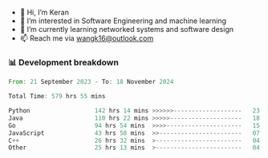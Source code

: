 - 👋 Hi, I’m Keran
- 👀 I’m interested in Software Engineering and machine learning
- 🌱 I’m currently learning networked systems and software design
- 📫 Reach me via wangk16@outlook.com


###  📊 Development breakdown
<!--START_SECTION:waka-->

```rust
From: 21 September 2023 - To: 18 November 2024

Total Time: 579 hrs 55 mins

Python                  142 hrs 14 mins >>>>>>-------------------   23.50 %
Java                    110 hrs 22 mins >>>>>--------------------   18.24 %
Go                      94 hrs 54 mins  >>>>---------------------   15.68 %
JavaScript              43 hrs 58 mins  >>-----------------------   07.27 %
C++                     26 hrs 32 mins  >------------------------   04.39 %
Other                   25 hrs 13 mins  >------------------------   04.17 %
```

<!--END_SECTION:waka-->

<!---
keran-w/keran-w is a ✨ special ✨ repository because its `README.md` (this file) appears on your GitHub profile.
You can click the Preview link to take a look at your changes.
--->
